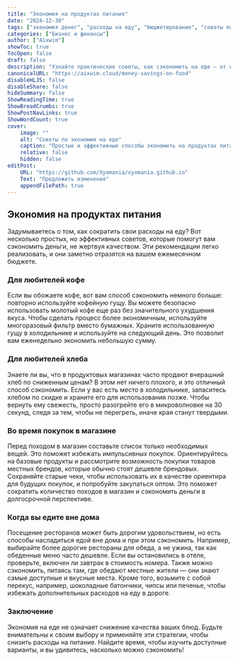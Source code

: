```yaml
---
title: "Экономия на продуктах питания"
date: "2024-12-30"
tags: ["экономия денег", "расходы на еду", "бюджетирование", "советы по покупкам", "советы по питанию вне дома"]
categories: ["Бизнес и финансы"]
author: ["Aixwim"]
showToc: true
TocOpen: false
draft: false
description: "Узнайте практические советы, как сэкономить на еде — от кофе до походов в рестораны. Начните снижать свои расходы на питание уже сегодня!"
canonicalURL: "https://aixwim.cloud/money-savings-on-food"
disableHLJS: false
disableShare: false
hideSummary: false
ShowReadingTime: true
ShowBreadCrumbs: true
ShowPostNavLinks: true
ShowWordCount: true
cover:
    image: ""
    alt: "Советы по экономии на еде"
    caption: "Простые и эффективные способы экономить на продуктах питания."
    relative: false
    hidden: false
editPost:
    URL: "https://github.com/Xyomania/xyomania.github.io"
    Text: "Предложить изменения"
    appendFilePath: true
---
```


## Экономия на продуктах питания

Задумываетесь о том, как сократить свои расходы на еду? Вот несколько простых, но эффективных советов, которые помогут вам сэкономить деньги, не жертвуя качеством. Эти рекомендации легко реализовать, и они заметно отразятся на вашем ежемесячном бюджете.

### **Для любителей кофе**

Если вы обожаете кофе, вот вам способ сэкономить немного больше: повторно используйте кофейную гущу. Вы можете безопасно использовать молотый кофе еще раз без значительного ухудшения вкуса. Чтобы сделать процесс более экономичным, используйте многоразовый фильтр вместо бумажных. Храните использованную гущу в холодильнике и используйте на следующий день. Это позволит вам еженедельно экономить небольшую сумму.

### **Для любителей хлеба**

Знаете ли вы, что в продуктовых магазинах часто продают вчерашний хлеб по сниженным ценам? В этом нет ничего плохого, и это отличный способ сэкономить. Если у вас есть место в холодильнике, запаситесь хлебом по скидке и храните его для использования позже. Чтобы вернуть ему свежесть, просто разогрейте его в микроволновке на 30 секунд, следя за тем, чтобы не перегреть, иначе края станут твердыми.

### **Во время покупок в магазине**

Перед походом в магазин составьте список только необходимых вещей. Это поможет избежать импульсивных покупок. Ориентируйтесь на базовые продукты и рассмотрите возможность покупки товаров местных брендов, которые обычно стоят дешевле брендовых. Сохраняйте старые чеки, чтобы использовать их в качестве ориентира для будущих покупок, и попробуйте закупаться оптом. Это поможет сократить количество походов в магазин и сэкономить деньги в долгосрочной перспективе.

### **Когда вы едите вне дома**

Посещение ресторанов может быть дорогим удовольствием, но есть способы насладиться едой вне дома и при этом сэкономить. Например, выбирайте более дорогие рестораны для обеда, а не ужина, так как обеденные меню часто дешевле. Если вы остановились в отеле, проверьте, включен ли завтрак в стоимость номера. Также можно сэкономить, питаясь там, где обедают местные жители — они знают самые доступные и вкусные места. Кроме того, возьмите с собой перекус, например, шоколадные батончики, чипсы или печенье, чтобы избежать дополнительных расходов на еду в дороге.

### **Заключение**

Экономия на еде не означает снижение качества ваших блюд. Будьте внимательны к своим выбору и применяйте эти стратегии, чтобы снизить расходы на питание. Найдите время, чтобы изучить доступные варианты, и вы удивитесь, насколько можно сэкономить!
